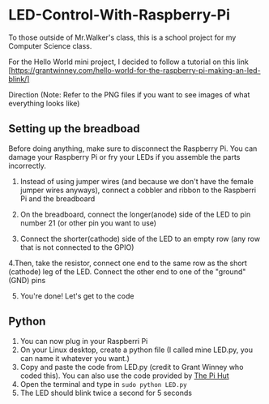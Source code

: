# LED-Control-With-Raspberry-Pi
To those outside of Mr.Walker's class, this is a school project for my Computer Science class.

For the Hello World mini project, I decided to follow a tutorial on this link [https://grantwinney.com/hello-world-for-the-raspberry-pi-making-an-led-blink/]

Direction
(Note: Refer to the PNG files if you want to see images of what everything looks like)

## Setting up the breadboad
Before doing anything, make sure to disconnect the Raspberry Pi. You can damage your Raspberry Pi or fry your LEDs if you assemble the parts incorrectly. 

1. Instead of using jumper wires (and because we don't have the female jumper wires anyways), connect a cobbler and ribbon to the   Raspberri Pi and the breadboard 
 
2. On the breadboard, connect the longer(anode) side of the LED to pin number 21 (or other pin you want to use)

3. Connect the shorter(cathode) side of the LED to an empty row (any row that is not connected to the GPIO) 

4.Then, take the resistor, connect one end to the same row as the short (cathode) leg of the LED. Connect the other end to one of the "ground" (GND) pins 

5. You're done! Let's get to the code
 
 
 
 ## Python
 1. You can now plug in your Raspberri Pi
 2. On your Linux desktop, create a python file (I called mine LED.py, you can name it whatever you want.)
 3. Copy and paste the code from LED.py (credit to Grant Winney who coded this). You  can also use the code provided by [The Pi Hut](https://thepihut.com/blogs/raspberry-pi-tutorials/27968772-turning-on-an-led-with-your-raspberry-pis-gpio-pins)
 4. Open the terminal and type in
 ```sudo python LED.py``` 
 5. The LED should blink twice a second for 5 seconds


    
   
 
 
 
 



